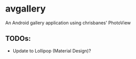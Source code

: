 # avgallery
An Android gallery application using chrisbanes' PhotoView

## TODOs:

* Update to Lollipop (Material Design)?

